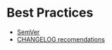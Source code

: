 # Best Practices

- [SemVer](http://semver.org/)
- [CHANGELOG recomendations](http://keepachangelog.com/)

